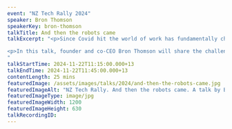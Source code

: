 ```yaml
---
event: "NZ Tech Rally 2024"
speaker: Bron Thomson
speakerKey: bron-thomson
talkTitle: And then the robots came
talkExcerpt: "<p>Since Covid hit the world of work has fundamentally changed. How do you run a business when you can no longer predict the future?</p>

<p>In this talk, founder and co-CEO Bron Thomson will share the challenges, upheaval, and resilience Springload Te Pipītanga has experienced since the beginning of 2020, what they’ve done to pull through, and how they’re now focused on embracing the unknown; robots and all.</p>
"
talkStartTime: 2024-11-22T11:15:00.000+13
talkEndTime: 2024-11-22T11:45:00.000+13
contentLength: 25 mins
featuredImage: /assets/images/talks/2024/and-then-the-robots-came.jpg
featuredImageAlt: "NZ Tech Rally. And then the robots came. A talk by Bron Thomson, Founder and Co-CEO @ Springload. Friday 22nd November 2024 @ Tākina, Wellington"
featuredImageType: image/jpg
featuredImageWidth: 1200
featuredImageHeight: 630
talkRecordingID:
---
```

